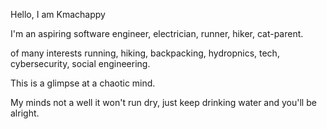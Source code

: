 Hello, I am Kmachappy

I'm an aspiring software engineer, electrician, runner, hiker, cat-parent.

of many interests running, hiking, backpacking, hydropnics, tech, cybersecurity, social engineering.

This is a glimpse at a chaotic mind.

My minds not a well it won't run dry, just keep drinking water and you'll be alright.
